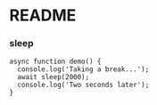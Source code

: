 # README

### sleep
~~~
async function demo() {
  console.log('Taking a break...');
  await sleep(2000);
  console.log('Two seconds later');
}
~~~
